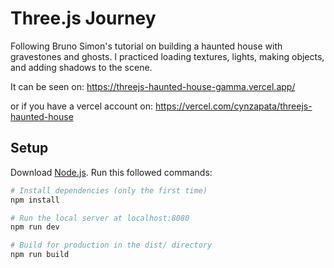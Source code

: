 # Three.js Journey

Following Bruno Simon's tutorial on building a haunted house with gravestones and ghosts.
I practiced loading textures, lights, making objects, and adding shadows to the scene.

It can be seen on: https://threejs-haunted-house-gamma.vercel.app/

or if you have a vercel account on: https://vercel.com/cynzapata/threejs-haunted-house

## Setup
Download [Node.js](https://nodejs.org/en/download/).
Run this followed commands:

``` bash
# Install dependencies (only the first time)
npm install

# Run the local server at localhost:8080
npm run dev

# Build for production in the dist/ directory
npm run build
```

